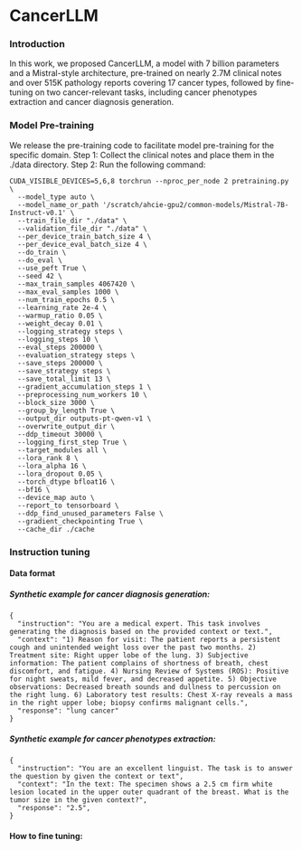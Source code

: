 # CancerLLM

###  Introduction
In this work, we proposed CancerLLM, a model with 7 billion parameters and a Mistral-style architecture,
pre-trained on nearly 2.7M clinical notes and over 515K pathology reports covering
17 cancer types, followed by fine-tuning on two cancer-relevant tasks, including
cancer phenotypes extraction and cancer diagnosis generation.


###   Model Pre-training
We release the pre-training code to facilitate model pre-training for the specific domain.
Step 1: Collect the clinical notes and place them in the ./data directory.
Step 2: Run the following command:
```
CUDA_VISIBLE_DEVICES=5,6,8 torchrun --nproc_per_node 2 pretraining.py \
  --model_type auto \
  --model_name_or_path '/scratch/ahcie-gpu2/common-models/Mistral-7B-Instruct-v0.1' \
  --train_file_dir "./data" \
  --validation_file_dir "./data" \
  --per_device_train_batch_size 4 \
  --per_device_eval_batch_size 4 \
  --do_train \
  --do_eval \
  --use_peft True \
  --seed 42 \
  --max_train_samples 4067420 \
  --max_eval_samples 1000 \
  --num_train_epochs 0.5 \
  --learning_rate 2e-4 \
  --warmup_ratio 0.05 \
  --weight_decay 0.01 \
  --logging_strategy steps \
  --logging_steps 10 \
  --eval_steps 200000 \
  --evaluation_strategy steps \
  --save_steps 200000 \
  --save_strategy steps \
  --save_total_limit 13 \
  --gradient_accumulation_steps 1 \
  --preprocessing_num_workers 10 \
  --block_size 3000 \
  --group_by_length True \
  --output_dir outputs-pt-qwen-v1 \
  --overwrite_output_dir \
  --ddp_timeout 30000 \
  --logging_first_step True \
  --target_modules all \
  --lora_rank 8 \
  --lora_alpha 16 \
  --lora_dropout 0.05 \
  --torch_dtype bfloat16 \
  --bf16 \
  --device_map auto \
  --report_to tensorboard \
  --ddp_find_unused_parameters False \
  --gradient_checkpointing True \
  --cache_dir ./cache

```

###   Instruction tuning
####  Data format 
##### Synthetic example  for cancer  diagnosis generation:
```
{
  "instruction": "You are a medical expert. This task involves generating the diagnosis based on the provided context or text.",
  "context": "1) Reason for visit: The patient reports a persistent cough and unintended weight loss over the past two months. 2) Treatment site: Right upper lobe of the lung. 3) Subjective information: The patient complains of shortness of breath, chest discomfort, and fatigue. 4) Nursing Review of Systems (ROS): Positive for night sweats, mild fever, and decreased appetite. 5) Objective observations: Decreased breath sounds and dullness to percussion on the right lung. 6) Laboratory test results: Chest X-ray reveals a mass in the right upper lobe; biopsy confirms malignant cells.",
  "response": "lung cancer"
}
```
##### Synthetic example for cancer phenotypes extraction:
```
{
  "instruction": "You are an excellent linguist. The task is to answer the question by given the context or text",
  "context": "In the text: The specimen shows a 2.5 cm firm white lesion located in the upper outer quadrant of the breast. What is the tumor size in the given context?",
  "response": "2.5",
}
```


####  How to fine tuning:

